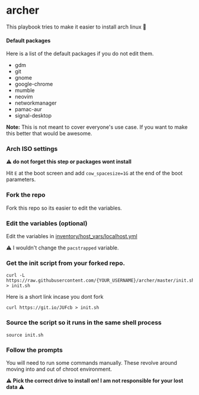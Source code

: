 # archer
This playbook tries to make it easier to install arch linux :tada:

#### Default packages
Here is a list of the default packages if you do not edit them.
- gdm
- git
- gnome
- google-chrome
- mumble
- neovim
- networkmanager
- pamac-aur
- signal-desktop

**Note:** This is not meant to cover everyone's use case. If you want to make this better that would be awesome.

### Arch ISO settings
:warning: **do not forget this step or packages wont install**

Hit `E` at the boot screen and add `cow_spacesize=1G` at the end of the boot parameters.

### Fork the repo
Fork this repo so its easier to edit the variables.

### Edit the variables (optional)
Edit the variables in [inventory/host_vars/localhost.yml](inventory/host_vars/localhost.yml)

:warning: I wouldn't change the `pacstrapped` variable.

### Get the init script from your forked repo.
```
curl -L https://raw.githubusercontent.com/{YOUR_USERNAME}/archer/master/init.sh > init.sh
```

Here is a short link incase you dont fork
```
curl https://git.io/JUFcb > init.sh
```

### Source the script so it runs in the same shell process
```
source init.sh
```

### Follow the prompts
You will need to run some commands manually. These revolve around moving into and out of chroot environment.

:warning: **Pick the correct drive to install on! I am not responsible for your lost data** :warning:
